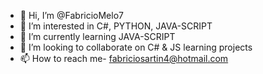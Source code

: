 - 👋 Hi, I’m @FabricioMelo7
- 👀 I’m interested in C#, PYTHON, JAVA-SCRIPT
- 🌱 I’m currently learning JAVA-SCRIPT
- 💞️ I’m looking to collaborate on C# & JS learning projects
- 📫 How to reach me- fabriciosartin4@hotmail.com

<!---
FabricioMelo7/FabricioMelo7 is a ✨ special ✨ repository because its `README.md` (this file) appears on your GitHub profile.
You can click the Preview link to take a look at your changes.
--->
